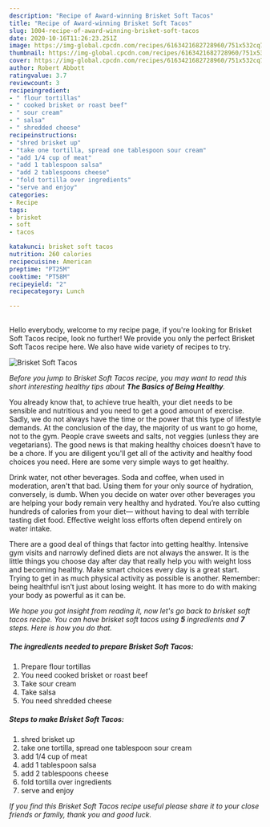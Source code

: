 ```yaml
---
description: "Recipe of Award-winning Brisket Soft Tacos"
title: "Recipe of Award-winning Brisket Soft Tacos"
slug: 1004-recipe-of-award-winning-brisket-soft-tacos
date: 2020-10-16T11:26:23.251Z
image: https://img-global.cpcdn.com/recipes/6163421682728960/751x532cq70/brisket-soft-tacos-recipe-main-photo.jpg
thumbnail: https://img-global.cpcdn.com/recipes/6163421682728960/751x532cq70/brisket-soft-tacos-recipe-main-photo.jpg
cover: https://img-global.cpcdn.com/recipes/6163421682728960/751x532cq70/brisket-soft-tacos-recipe-main-photo.jpg
author: Robert Abbott
ratingvalue: 3.7
reviewcount: 3
recipeingredient:
- " flour tortillas"
- " cooked brisket or roast beef"
- " sour cream"
- " salsa"
- " shredded cheese"
recipeinstructions:
- "shred brisket up"
- "take one tortilla, spread one tablespoon sour cream"
- "add 1/4 cup of meat"
- "add 1 tablespoon salsa"
- "add 2 tablespoons cheese"
- "fold tortilla over ingredients"
- "serve and enjoy"
categories:
- Recipe
tags:
- brisket
- soft
- tacos

katakunci: brisket soft tacos 
nutrition: 260 calories
recipecuisine: American
preptime: "PT25M"
cooktime: "PT58M"
recipeyield: "2"
recipecategory: Lunch

---
```

<br>
Hello everybody, welcome to my recipe page, if you're looking for Brisket Soft Tacos recipe, look no further! We provide you only the perfect Brisket Soft Tacos recipe here. We also have wide variety of recipes to try.
<br>


![Brisket Soft Tacos](https://img-global.cpcdn.com/recipes/6163421682728960/751x532cq70/brisket-soft-tacos-recipe-main-photo.jpg)

<i>Before you jump to Brisket Soft Tacos recipe, you may want to read this short interesting healthy tips about <strong>The Basics of Being Healthy</strong>.</i>

You already know that, to achieve true health, your diet needs to be sensible and nutritious and you need to get a good amount of exercise. Sadly, we do not always have the time or the power that this type of lifestyle demands. At the conclusion of the day, the majority of us want to go home, not to the gym. People crave sweets and salts, not veggies (unless they are vegetarians). The good news is that making healthy choices doesn’t have to be a chore. If you are diligent you'll get all of the activity and healthy food choices you need. Here are some very simple ways to get healthy.

Drink water, not other beverages. Soda and coffee, when used in moderation, aren't that bad. Using them for your only source of hydration, conversely, is dumb. When you decide on water over other beverages you are helping your body remain very healthy and hydrated. You’re also cutting hundreds of calories from your diet— without having to deal with terrible tasting diet food. Effective weight loss efforts often depend entirely on water intake.

There are a good deal of things that factor into getting healthy. Intensive gym visits and narrowly defined diets are not always the answer. It is the little things you choose day after day that really help you with weight loss and becoming healthy. Make smart choices every day is a great start. Trying to get in as much physical activity as possible is another. Remember: being healthful isn’t just about losing weight. It has more to do with making your body as powerful as it can be. 


<i>We hope you got insight from reading it, now let's go back to brisket soft tacos recipe. You can have brisket soft tacos using <strong>5</strong> ingredients and <strong>7</strong> steps. Here is how you do that.
</i>

##### The ingredients needed to prepare Brisket Soft Tacos:

1. Prepare  flour tortillas
1. You need  cooked brisket or roast beef
1. Take  sour cream
1. Take  salsa
1. You need  shredded cheese


##### Steps to make Brisket Soft Tacos:

1. shred brisket up
1. take one tortilla, spread one tablespoon sour cream
1. add 1/4 cup of meat
1. add 1 tablespoon salsa
1. add 2 tablespoons cheese
1. fold tortilla over ingredients
1. serve and enjoy


<i>If you find this Brisket Soft Tacos recipe useful please share it to your close friends or family, thank you and good luck.</i>
